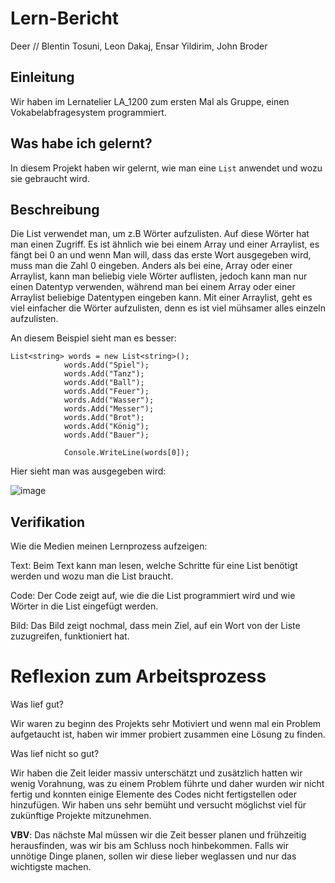# Lern-Bericht
Deer // Blentin Tosuni, Leon Dakaj, Ensar Yildirim, John Broder

## Einleitung

Wir haben im Lernatelier LA_1200 zum ersten Mal als Gruppe, einen Vokabelabfragesystem programmiert.

## Was habe ich gelernt?

In diesem Projekt haben wir gelernt, wie man eine ```List``` anwendet und wozu sie gebraucht wird.


## Beschreibung

Die List verwendet man, um z.B Wörter aufzulisten. Auf diese Wörter hat man einen Zugriff. Es ist ähnlich wie bei einem Array und einer Arraylist, es fängt bei 0 an und wenn Man will, dass das erste Wort ausgegeben wird, muss man die Zahl 0 eingeben. Anders als bei eine, Array oder einer Arraylist, kann man beliebig viele Wörter auflisten, jedoch kann man nur einen Datentyp verwenden, während man bei einem Array oder einer Arraylist beliebige Datentypen eingeben kann. Mit einer Arraylist, geht es viel einfacher die Wörter aufzulisten, denn es ist viel mühsamer alles einzeln aufzulisten.

An diesem Beispiel sieht man es besser:
```Csharp
List<string> words = new List<string>();
            words.Add("Spiel");
            words.Add("Tanz");
            words.Add("Ball");
            words.Add("Feuer");
            words.Add("Wasser");
            words.Add("Messer");
            words.Add("Brot");
            words.Add("König");
            words.Add("Bauer");

            Console.WriteLine(words[0]);
  ```
  
 
 Hier sieht man was ausgegeben wird:
 
  ![image](https://user-images.githubusercontent.com/111045987/202412511-0ea3c084-064f-4bec-9fbb-90444bad800c.png)

         

## Verifikation


Wie die Medien meinen Lernprozess aufzeigen: 

Text: Beim Text kann man lesen, welche Schritte für eine List benötigt werden und wozu man die List braucht.

Code: Der Code zeigt auf, wie die die List programmiert wird und wie Wörter in die List eingefügt werden.

Bild: Das Bild zeigt nochmal, dass mein Ziel, auf ein Wort von der Liste zuzugreifen, funktioniert hat. 

# Reflexion zum Arbeitsprozess

Was lief gut?

Wir waren zu beginn des Projekts sehr Motiviert und wenn mal ein Problem aufgetaucht ist, haben wir immer probiert zusammen eine Lösung zu finden.


Was lief nicht so gut?

Wir haben die Zeit leider massiv unterschätzt und zusätzlich hatten wir wenig Vorahnung, was zu einem Problem führte und daher wurden wir nicht fertig und konnten einige Elemente des Codes nicht fertigstellen oder hinzufügen. Wir haben uns sehr bemüht und versucht möglichst viel für zukünftige Projekte mitzunehmen.

**VBV**: Das nächste Mal müssen wir die Zeit besser planen und frühzeitig herausfinden, was wir bis am Schluss noch hinbekommen. Falls wir unnötige Dinge planen, sollen wir diese lieber weglassen und nur das wichtigste machen.
